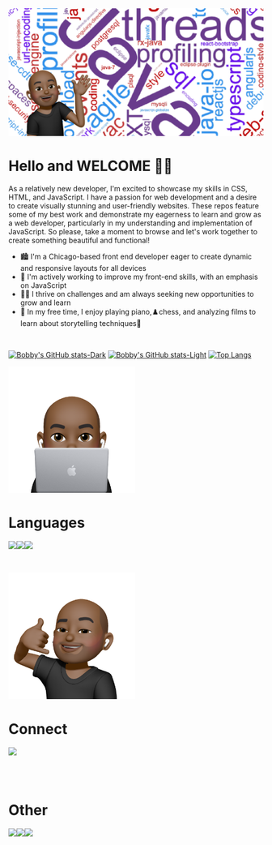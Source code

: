 <img src="Banner.png"/>

# Hello and **WELCOME** 👋🏾

As a relatively new developer, I'm excited to showcase my skills in CSS, HTML, and JavaScript. I have a passion for web development and a desire to create visually stunning and user-friendly websites. These repos feature some of my best work and demonstrate my eagerness to learn and grow as a web developer, particularly in my understanding and implementation of JavaScript. So please, take a moment to browse and let's work together to create something beautiful and functional!

- 🏙️ I'm a Chicago-based front end developer eager to create dynamic and responsive layouts for all devices
- 👾 I'm actively working to improve my front-end skills, with an emphasis on JavaScript
- 🏋🏾 I thrive on challenges and am always seeking new opportunities to grow and learn
- 🎼 In my free time, I enjoy playing piano,♟️chess, and analyzing films to learn about storytelling techniques🍿

<br>

[![Bobby's GitHub stats-Dark](https://github-readme-stats.vercel.app/api?username=bobbe86&show_icons=true&theme=material-palenight#gh-dark-mode-only)](https://github.com/anuraghazra/github-readme-stats#gh-dark-mode-only)
[![Bobby's GitHub stats-Light](https://github-readme-stats.vercel.app/api?username=bobbe86&show_icons=true&theme=buefy#gh-light-mode-only)](https://github.com/anuraghazra/github-readme-stats#gh-light-mode-only)
[![Top Langs](https://github-readme-stats.vercel.app/api/top-langs/?username=bobbe86&layout=compact)](https://github.com/anuraghazra/github-readme-stats)

<p>
<img width="250" src="MemojiLaptop.png"/>

# Languages

<img align="left" src="https://img.shields.io/badge/css3-%231572B6.svg?style=for-the-badge&logo=css3&logoColor=white"/>
<img align="left" src="https://img.shields.io/badge/javascript-%23323330.svg?style=for-the-badge&logo=javascript&logoColor=%23F7DF1E" />
<img align="left" src="https://img.shields.io/badge/html5-%23E34F26.svg?style=for-the-badge&logo=html5&logoColor=white" />
<br>
</p>

<br>



<p>
<img width="250" src="MemojiCall.png" />

<br>

# Connect
<a href="https://www.linkedin.com/in/bobby-salazar-609147266/">
<img align="left" src="https://img.shields.io/badge/linkedin-%230077B5.svg?style=for-the-badge&logo=linkedin&logoColor=white" />
</a>
</p>

<br>

<br>

<br>

<br>

<p>


# Other
<a href="https://www.freecodecamp.org/YourGrace">
<img align="left" src="https://img.shields.io/badge/Freecodecamp-%23123.svg?&style=for-the-badge&logo=freecodecamp&logoColor=green" />
</a>
<a href="https://codepen.io/bobby-salazar">
<img align="left" src="https://img.shields.io/badge/Codepen-000000?style=for-the-badge&logo=codepen&logoColor=white" />
</a>
<a href="https://www.udemy.com/user/bobby-salazar-3/">
<img align="left" src="https://img.shields.io/badge/Udemy-A435F0?style=for-the-badge&logo=Udemy&logoColor=white" />
</a>
</p>

